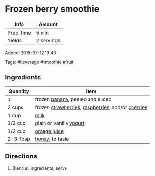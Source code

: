 # Frozen berry smoothie

| Info      | Amount     |
| --------- | ---------- |
| Prep Time | 5 min      |
| Yields    | 2 servings |

Added: 2015-07-12 19:43

Tags: #beverage #smoothie #fruit

## Ingredients

| Quantity | Item                                                                                                                                               |
| -------- | -------------------------------------------------------------------------------------------------------------------------------------------------- |
| 1        | frozen [banana](../Ingredients/banana.md), peeled and sliced                                                                                       |
| 2 cups   | frozen [strawberries](../Ingredients/strawberries.md), [raspberries](../Ingredients/raspberries.md), and/or [cherries](../Ingredients/cherries.md) |
| 1 cup    | [milk](../Ingredients/milk.md)                                                                                                                     |
| 1/2 cup  | plain or vanilla [yogurt](../Ingredients/yogurt.md)                                                                                                |
| 1/2 cup  | [orange juice](../Ingredients/orange-juice.md)                                                                                                     |
| 2-3 Tbsp | [honey](../Ingredients/honey.md), to taste                                                                                                         |

## Directions

1. Blend all ingredients, serve
